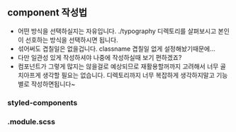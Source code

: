 ## component 작성법
* 어떤 방식을 선택하실지는 자유입니다. ./typography 디렉토리를 살펴보시고 본인이 선호하는 방식을 선택하시면 됩니다.
* 섞어써도 겹칠일은 없을겁니다. classname 겹칠일 없게 설정해놨기때문에...
* 다만 일관성 있게 작성하셔야 나중에 작성하실때 보기 편하겠죠?
* 컴포넌트가 그렇게 많지는 않을걸로 예상되므로 재활용할꺼까지 고려해서 너무 골치아프게 생각할 필요는 없습니다. 디렉토리까지 너무 복잡하게 생각하지말고 기능별로 작성하면됩니다~
### styled-components
  
### .module.scss
